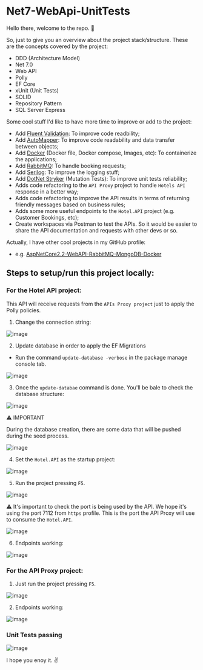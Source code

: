 # Net7-WebApi-UnitTests

Hello there, welcome to the repo. :tada:

So, just to give you an overview about the project stack/structure. These are the concepts covered by the project:

- DDD (Architecture Model)
- Net 7.0
- Web API
- Polly
- EF Core
- xUnit (Unit Tests)
- SOLID
- Repository Pattern
- SQL Server Express

Some cool stuff I'd like to have more time to improve or add to the project:

- Add [Fluent Validation](https://docs.fluentvalidation.net/en/latest/): To improve code readbility;
- Add [AutoMapper](https://automapper.org/): To improve code readability and data transfer between objects;
- Add [Docker](https://www.docker.com/) (Docker file, Docker compose, Images, etc): To containerize the applications;
- Add [RabbitMQ](https://www.rabbitmq.com/): To handle booking requests;
- Add [Serilog](https://serilog.net/): To improve the logging stuff;
- Add [DotNet Stryker](https://stryker-mutator.io/docs/stryker-net/introduction/) (Mutation Tests): To improve unit tests reliability;
- Adds code refactoring to the `API Proxy` project to handle `Hotels API` response in a better way;
- Adds code refactoring to improve the API results in terms of returning friendly messages based on business rules;
- Adds some more useful endpoints to the `Hotel.API` project (e.g. Customer Bookings, etc);
- Create workspaces via Postman to test the APIs. So it would be easier to share the API documentation and requests with other devs or so.

Actually, I have other cool projects in my GitHub profile:
- e.g. [AspNetCore2.2-WebAPI-RabbitMQ-MongoDB-Docker](https://github.com/nmaia/AspNetCore2.2-WebAPI-RabbitMQ-MongoDB-Docker)

## Steps to setup/run this project locally:

### For the Hotel API project:

This API will receive requests from the `APIs Proxy project` just to apply the Polly policies.

1. Change the connection string:

![image](https://user-images.githubusercontent.com/92884809/223755001-be37983e-3974-4ed1-9ad6-c0f2bbeaa758.png)

2. Update database in order to apply the EF Migrations

- Run the command `update-database -verbose` in the package manage console tab.

![image](https://user-images.githubusercontent.com/92884809/223755554-74d19c98-d7f0-4655-83a2-aa5660b21dc7.png)

3. Once the `update-databae` command is done. You'll be bale to check the database structure:

![image](https://user-images.githubusercontent.com/92884809/223760617-ae680a5d-5887-4115-a259-4058d511617d.png)

:warning: IMPORTANT

During the database creation, there are some data that will be pushed during the seed process.

![image](https://user-images.githubusercontent.com/92884809/223778552-662ea6e3-b7bc-4ee1-bf78-e2447f1c0ba7.png)

4. Set the `Hotel.API` as the startup project:

![image](https://user-images.githubusercontent.com/92884809/223759759-0e99c761-449b-409a-89ea-5be732d96f5d.png)

5. Run the project pressing `F5`.

![image](https://user-images.githubusercontent.com/92884809/223760276-dd993c03-b3a4-4cde-98fc-44f39b56ace7.png)

:warning: It's important to check the port is being used by the API. We hope it's using the port 7112 from `https` profile. This is the port the API Proxy will use to consume the `Hotel.API`.

![image](https://user-images.githubusercontent.com/92884809/223761618-e4ec5ba3-dd00-470c-a39b-dd0cb0e4c51e.png)

6. Endpoints working:

![image](https://user-images.githubusercontent.com/92884809/223763739-a3f127fd-c146-4e67-9023-9a63eb1f1f7c.png)

### For the API Proxy project:

1. Just run the project pressing `F5`.

![image](https://user-images.githubusercontent.com/92884809/223762216-2194841a-3704-4a40-a2fc-6f98e16d0727.png)

2. Endpoints working:

![image](https://user-images.githubusercontent.com/92884809/223763153-107be93d-b4ef-492e-9ec4-98ba9a4d2446.png)

### Unit Tests passing

![image](https://user-images.githubusercontent.com/92884809/223762669-d0f38ddf-10ef-456c-9e18-0fe01cbb4d99.png)

I hope you enoy it. :v:
